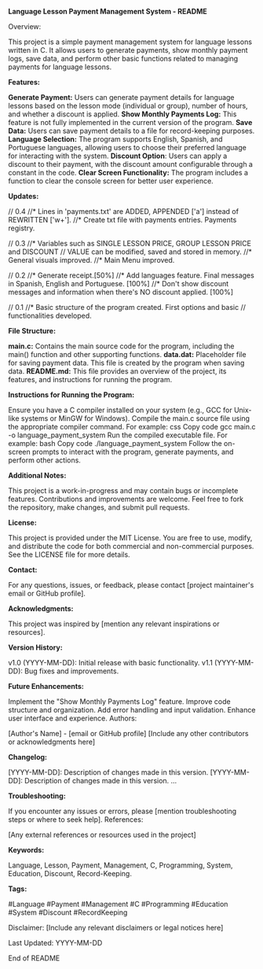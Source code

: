 **Language Lesson Payment Management System - README**

Overview:

This project is a simple payment management system for language lessons written in C. It allows users to generate payments, show monthly payment logs, save data, and perform other basic functions related to managing payments for language lessons.

**Features:**

**Generate Payment:** Users can generate payment details for language lessons based on the lesson mode (individual or group), number of hours, and whether a discount is applied.
**Show Monthly Payments Log:** This feature is not fully implemented in the current version of the program.
**Save Data:** Users can save payment details to a file for record-keeping purposes.
**Language Selection:** The program supports English, Spanish, and Portuguese languages, allowing users to choose their preferred language for interacting with the system.
**Discount Option**: Users can apply a discount to their payment, with the discount amount configurable through a constant in the code.
**Clear Screen Functionality:** The program includes a function to clear the console screen for better user experience.


**Updates:**

//  0.4
//* Lines in 'payments.txt' are ADDED, APPENDED ['a'] instead of REWRITTEN ['w+'].
//* Create txt file with payments entries. Payments registry.

//  0.3
//* Variables such as SINGLE LESSON PRICE, GROUP LESSON PRICE and DISCOUNT
//  VALUE can be modified, saved and stored in memory.
//* General visuals improved.
//* Main Menu improved.

//  0.2
//* Generate receipt.[50%]
//* Add languages feature. Final messages in Spanish, English and Portuguese. [100%]
//* Don't show discount messages and information when there's NO discount applied. [100%]

//  0.1
//* Basic structure of the program created. First options and basic
//  functionalities developed.

**File Structure:**

**main.c:** Contains the main source code for the program, including the main() function and other supporting functions.
**data.dat:** Placeholder file for saving payment data. This file is created by the program when saving data.
**README.md:** This file provides an overview of the project, its features, and instructions for running the program.

**Instructions for Running the Program:**

Ensure you have a C compiler installed on your system (e.g., GCC for Unix-like systems or MinGW for Windows).
Compile the main.c source file using the appropriate compiler command. For example:
css
Copy code
gcc main.c -o language_payment_system
Run the compiled executable file. For example:
bash
Copy code
./language_payment_system
Follow the on-screen prompts to interact with the program, generate payments, and perform other actions.

**Additional Notes:**

This project is a work-in-progress and may contain bugs or incomplete features. Contributions and improvements are welcome. Feel free to fork the repository, make changes, and submit pull requests.

**License:**

This project is provided under the MIT License. You are free to use, modify, and distribute the code for both commercial and non-commercial purposes. See the LICENSE file for more details.

**Contact:**

For any questions, issues, or feedback, please contact [project maintainer's email or GitHub profile].

**Acknowledgments:**

This project was inspired by [mention any relevant inspirations or resources].

**Version History:**

v1.0 (YYYY-MM-DD): Initial release with basic functionality.
v1.1 (YYYY-MM-DD): Bug fixes and improvements.

**Future Enhancements:**

Implement the "Show Monthly Payments Log" feature.
Improve code structure and organization.
Add error handling and input validation.
Enhance user interface and experience.
Authors:

[Author's Name] - [email or GitHub profile]
[Include any other contributors or acknowledgments here]

**Changelog:**

[YYYY-MM-DD]: Description of changes made in this version.
[YYYY-MM-DD]: Description of changes made in this version.
...

**Troubleshooting:**

If you encounter any issues or errors, please [mention troubleshooting steps or where to seek help].
References:

[Any external references or resources used in the project]

**Keywords:**

Language, Lesson, Payment, Management, C, Programming, System, Education, Discount, Record-Keeping.

**Tags:**

#Language #Payment #Management #C #Programming #Education #System #Discount #RecordKeeping

Disclaimer:
[Include any relevant disclaimers or legal notices here]

Last Updated:
YYYY-MM-DD

End of README

